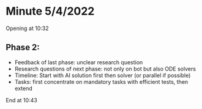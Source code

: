 # Minute 5/4/2022

Opening at 10:32

## Phase 2:
+ Feedback of last phase: unclear research question
+ Research questions of next phase: not only on bot but also ODE solvers
+ Timeline: Start with AI solution first then solver (or parallel if possible)
+ Tasks: first concentrate on mandatory tasks with efficient tests, then extend

End at 10:43